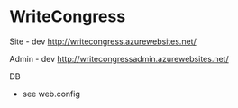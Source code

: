 WriteCongress
=============

Site - dev
http://writecongress.azurewebsites.net/

Admin - dev
http://writecongressadmin.azurewebsites.net/


DB
- see web.config
